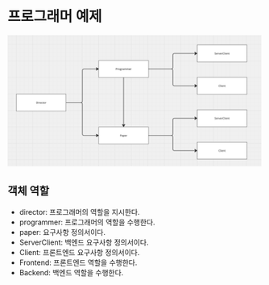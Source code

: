 # 프로그래머 예제

![programmer_!.png](src/img/programmer_%21.png)

## 객체 역할

* director: 프로그래머의 역할을 지시한다.
* programmer: 프로그래머의 역할을 수행한다.
* paper: 요구사항 정의서이다.
* ServerClient: 백엔드 요구사항 정의서이다.
* Client: 프론트엔드 요구사항 정의서이다.
* Frontend: 프론트엔드 역할을 수행한다.
* Backend: 백엔드 역할을 수행한다.